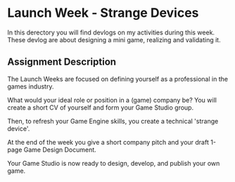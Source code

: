 # Launch Week - Strange Devices
In this derectory you will find devlogs on my activities during this week. These devlog are about designing a mini game, realizing and validating it.

## Assignment Description
The Launch Weeks are focused on defining yourself as a professional in the games industry.

What would your ideal role or position in a (game) company be? You will create a short CV of yourself and form your Game Studio group. 

Then, to refresh your Game Engine skills, you create a technical 'strange device'.

At the end of the week you give a short company pitch and your draft 1-page Game Design Document.

Your Game Studio is now ready to design, develop, and publish your own game.
